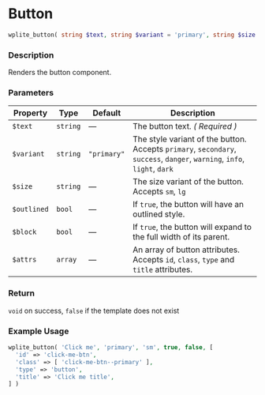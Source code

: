 # Button

```php
wplite_button( string $text, string $variant = 'primary', string $size = null, bool $outlined = false, bool $block = false, array $attrs = [] ): void
```

### Description

Renders the button component.

### Parameters

| Property    | Type     | Default     | Description                                                                                                              |
| ----------- | -------- | ----------- | ------------------------------------------------------------------------------------------------------------------------ |
| `$text`     | `string` | —           | The button text. _( Required )_                                                                                          |
| `$variant`  | `string` | `"primary"` | The style variant of the button. Accepts `primary`, `secondary`, `success`, `danger`, `warning`, `info`, `light`, `dark` |
| `$size`     | `string` | —           | The size variant of the button. Accepts `sm`, `lg`                                                                       |
| `$outlined` | `bool`   | —           | If `true`, the button will have an outlined style.                                                                       |
| `$block`    | `bool`   | —           | If `true`, the button will expand to the full width of its parent.                                                       |
| `$attrs`    | `array`  | —           | An array of button attributes. Accepts `id`, `class`, `type` and `title` attributes.                                     |

### Return

`void` on success, `false` if the template does not exist

### Example Usage

```php
wplite_button( 'Click me', 'primary', 'sm', true, false, [
  'id' => 'click-me-btn',
  'class' => [ 'click-me-btn--primary' ],
  'type' => 'button',
  'title' => 'Click me title',
] )
```

